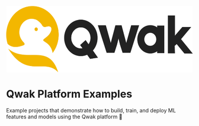 <img src="https://github.com/qwak-ai/qwak-examples/raw/main/_static/qwak_logo.png" width="540" height="180">

# Qwak Platform Examples

Example projects that demonstrate how to build, train, and deploy ML features and models using the Qwak platform 🐥
